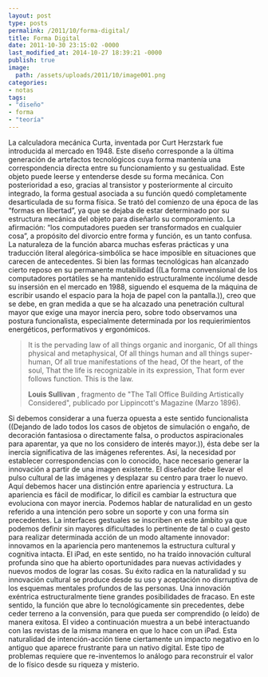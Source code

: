 ```yaml
---
layout: post
type: posts
permalink: /2011/10/forma-digital/
title: Forma Digital
date: 2011-10-30 23:15:02 -0000
last_modified_at: 2014-10-27 18:39:21 -0000
publish: true
image:
  path: /assets/uploads/2011/10/image001.png
categories:
- notas
tags:
- "diseño"
- forma
- "teoría"
---
```

La calculadora mecánica Curta, inventada por Curt Herzstark fue introducida al mercado en 1948. Este diseño corresponde a la última generación de artefactos tecnológicos cuya forma mantenía una correspondencia directa entre su funcionamiento y su gestualidad. Este objeto puede leerse y entenderse desde su forma mecánica. Con posterioridad a eso, gracias al transistor y posteriormente al circuito integrado, la forma gestual asociada a su función quedó completamente desarticulada de su forma física. Se trató del comienzo de una época de las “formas en libertad”, ya que se dejaba de estar determinado por su estructura mecánica del objeto para diseñarlo su comporamiento. La afirmación: “los computadores pueden ser transformados en cualquier cosa”, a propósito del divorcio entre forma y función, es un tanto confusa. La naturaleza de la función abarca muchas esferas prácticas y una traducción literal alegórica-simbólica se hace imposible en situaciones que carecen de antecedentes. Si bien las formas tecnológicas han alcanzado cierto reposo en su permanente mutabilidad ((La forma convensional de los computadores portátiles se ha mantenido estructuralmente incólume desde su insersión en el mercado en 1988, siguendo el esquema de la máquina de escribir usando el espacio para la hoja de papel con la pantalla.)), creo que se debe, en gran medida a que se ha alcazado una penetración cultural mayor que exige una mayor inercia pero, sobre todo observamos una postura funcionalista, especialmente determinada por los requierimientos energéticos, performativos y ergonómicos.

> It is the pervading law of all things organic and inorganic, Of all things physical and metaphysical, Of all things human and all things super-human, Of all true manifestations of the head, Of the heart, of the soul, That the life is recognizable in its expression, That form ever follows function. This is the law.
>
> **Louis Sullivan** , fragmento de "The Tall Office Building Artistically Considered", publicado por Lippincott's Magazine (Marzo 1896).

Si debemos considerar a una fuerza opuesta a este sentido funcionalista ((Dejando de lado todos los casos de objetos de simulación o engaño, de decoración fantasiosa o directamente falsa, o productos aspiracionales para aparentar, ya que no los considero de interés mayor.)), ésta debe ser la inercia significativa de las imágenes referentes. Así, la necesidad por establecer correspondencias con lo conocido, hace necesario generar la innovación a partir de una imagen existente. El diseñador debe llevar el pulso cultural de las imágenes y desplazar su centro para traer lo nuevo. Aquí debemos hacer una distinción entre apariencia y estructura. La apariencia es fácil de modificar, lo difícil es cambiar la estructura que evoluciona con mayor inercia. Podemos hablar de naturalidad en un gesto referido a una intención pero sobre un soporte y con una forma sin precedentes. La interfaces gestuales se inscriben en este ámbito ya que podemos definir sin mayores dificultades lo pertinente de tal o cual gesto para realizar determinada acción de un modo altamente innovador: innovamos en la apariencia pero mantenemos la estructura cultural y cognitiva intacta. El iPad, en este sentido, no ha traído innovación cultural profunda sino que ha abierto oportunidades para nuevas actividades y nuevos modos de lograr las cosas. Su éxito radica en la naturalidad y su innovación cultural se produce desde su uso y aceptación no disrruptiva de los esquemas mentales profundos de las personas. Una innovación exéntrica estructuralmente tiene grandes posibilidades de fracaso. En este sentido, la función que abre lo tecnológicamente sin precedentes, debe ceder terreno a la convensión, para que pueda ser comprendido (o leído) de manera exitosa. El video a continuación muestra a un bebé interactuando con las revistas de la misma manera en que lo hace con un iPad. Esta naturalidad de intención-acción tiene ciertamente un impacto negativo en lo antiguo que aparece frustrante para un nativo digital. Este tipo de problemas requiere que re-inventemos lo análogo para reconstruir el valor de lo físico desde su riqueza y misterio.
